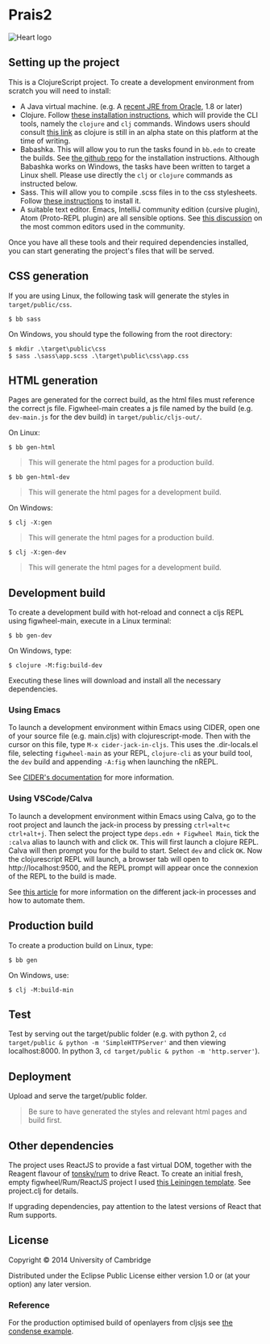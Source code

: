 # Prais2

![Heart logo](https://childrensheartsurgery.info/assets/logo3.png)

## Setting up the project
This is a ClojureScript project. To create a development environment from scratch you will need to install:

* A Java virtual machine. (e.g. A [recent JRE from Oracle](http://www.oracle.com/technetwork/java/javase/downloads/index.html), 1.8 or later)
* Clojure. Follow [these installation instructions](https://clojure.org/guides/getting_started), which will provide the CLI tools, namely the `clojure` and `clj` commands. Windows users should consult [this link](https://github.com/clojure/tools.deps.alpha/wiki/clj-on-Windows) as clojure is still in an alpha state on this platform at the time of writing.
* Babashka. This will allow you to run the tasks found in `bb.edn` to create the builds. See [the github repo](https://github.com/babashka/babashka) for the installation instructions. Although Babashka works on Windows, the tasks have been written to target a Linux shell. Please use directly the `clj` or `clojure` commands as instructed below.
* Sass. This will allow you to compile .scss files in to the css stylesheets. Follow [these instructions](https://sass-lang.com/install) to install it.
* A suitable text editor. Emacs, IntelliJ community edition (cursive plugin), Atom (Proto-REPL plugin) are all sensible options. See [this discussion](https://practical.li/clojure/clojure-editors/) on the most common editors used in the community.
>
Once you have all these tools and their required dependencies installed, you can start generating the project's files that will be served.

## CSS generation

If you are using Linux, the following task will generate the styles in `target/public/css`.

```shell
$ bb sass
```

On Windows, you should type the following from the root directory:

```shell
$ mkdir .\target\public\css
$ sass .\sass\app.scss .\target\public\css\app.css
```

## HTML generation

Pages are generated for the correct build, as the html files must reference the correct js file. Figwheel-main creates a js file named by the build (e.g. `dev-main.js` for the dev build) in `target/public/cljs-out/`.

On Linux:

```shell
$ bb gen-html 
```
> This will generate the html pages for a production build.


```shell
$ bb gen-html-dev 
```
> This will generate the html pages for a development build.

On Windows:

```shell
$ clj -X:gen 
```
> This will generate the html pages for a production build.


```shell
$ clj -X:gen-dev 
```
> This will generate the html pages for a development build.


## Development build

To create a development build with hot-reload and connect a cljs REPL using figwheel-main, execute in a Linux terminal:

```shell
$ bb gen-dev
```

On Windows, type:

```shell
$ clojure -M:fig:build-dev
```

Executing these lines will download and install all the necessary dependencies.

### Using Emacs

To launch a development environment within Emacs using CIDER, open one of your source file (e.g. main.cljs) with clojurescript-mode. Then with the cursor on this file, type `M-x cider-jack-in-cljs`.
This uses the .dir-locals.el file, selecting `figwheel-main` as your REPL, `clojure-cli` as your build tool, the `dev` build and appending `-A:fig` when launching the nREPL.

See [CIDER's documentation](https://docs.cider.mx/cider/basics/clojurescript#_clojure_cli_figwheel_main_setup) for more information.

### Using VSCode/Calva

To launch a development environment within Emacs using Calva, go to the root project and launch the jack-in process by pressing `ctrl+alt+c ctrl+alt+j`.
Then select the project type `deps.edn + Figwheel Main`, tick the `:calva` alias to launch with and click `OK`.
This will first launch a clojure REPL. Calva will then prompt you for the build to start. Select `dev` and click `OK`.
Now the clojurescript REPL will launch, a browser tab will open to http://localhost:9500, and the REPL prompt will appear once the connexion of the REPL to the build is made.

See [this article](https://practical.li/blog/posts/clojure-repl-jack-in-or-connect/) for more information on the different jack-in processes and how to automate them.

## Production build

To create a production build on Linux, type:

```shell
$ bb gen 
```

On Windows, use:

```shell
$ clj -M:build-min 
```


<!-- 
The old Leingingen and classic figwheel build is decribed in the commented out section below.


Communicating the risks of infant surgery.
# Updated development builds
## Development builds


> We've switched the main development build to use IntelliJ (community edition with the Cursive plugin) plus Figwheel.
> To run SASS as part of the build follow the Fighwel instructions for working with cursive, but make a
> run configuration that uses script/figwheel.clj rather than script/repl.clj.

> Instructions below are for a SASS-less emacs build. You can switch to this by changing the project.clj
> figwheel dependencies back to the default figwheel setup so figwheel-sidecar is no longer used. If you do this
> you'll also need to add in SASS. Probably easiest to add it to gulp.

There are two development builds - one for [devcards](https://github.com/bhauman/devcards) and one for the PRAIS2 site. The devcards build is good for testing and visualising code and site components. You can switch between these two options at run time.


This is a ClojureScript project. To create a development environment from scratch you will need to install:

* A Java virtual machine. (e.g. A [recent JRE from Oracle](http://www.oracle.com/technetwork/java/javase/downloads/index.html))
* Leiningen. Follow [these installation instructions](http://leiningen.org/), which will provide the `lein` command.
* A suitable text editor. I originally used emacs with an [emacs-live set up](http://overtone.github.io/emacs-live/) for clojurescript development, but later switched to IntelliJ community edition with the Cursive plugin. Another good alternative is the Atom editor with the Proto-REPL plugin.
>
Once you have leiningen installed, get an interactive development environment for running by typing:
```
git clone https://github.com/gmp26/prais2cljs.git prais2
cd prais2
lein figwheel
```
in a terminal or command line window. This will download and install all other dependencies and launch a local development server. 

### Setting up IntelliJ

Create run configuration with options below.

* Change to Clojure Main REPL.
* In Common Option - Parameters add "script/figwheel.clj"

### Switching builds

In a REPL, say `(switch-to-build :devcards)` or `(switch-to-build :dev)`.

### To work with devcards

Open your browser at http://localhost:3449/cards.html to view. Once a browser connects you will have a REPL executing there allowing you to test cljs functions in situ. Use clojure's `in-ns` function to switch namespace to the source file you are working on. Source maps are provided so you are able to step through clojurescript code in Chrome Developer Tools.

### To work with the site
Open your browser at http://localhost:3449/index.html to view.

In both development builds, 
[Figwheel](https://github.com/bhauman/lein-figwheel) gives you live reloading into the browser. 


Production build
----------------

To clean all compiled files:

    lein clean

To create a production build run:

    lein cljsbuild once min

-->

## Test

Test by serving out the target/public folder (e.g. with python 2, `cd target/public & python -m 'SimpleHTTPServer'` and then viewing localhost:8000. In python 3, `cd target/public & python -m 'http.server'`).

## Deployment

Upload and serve the target/public folder.
> Be sure to have generated the styles and relevant html pages and build first.

## Other dependencies

The project uses ReactJS to provide a fast virtual DOM, together with the Reagent flavour
of [tonsky/rum](https://github.com/tonsky/rum) to drive React. To create an initial fresh, empty figwheel/Rum/ReactJS project I used [this Leiningen template](https://github.com/gmp26/fwrum). See project.clj for details.

If upgrading dependencies, pay attention to the latest versions of React that Rum supports.

## License

Copyright © 2014 University of Cambridge

Distributed under the Eclipse Public License either version 1.0 or (at your option) any later version.

### Reference

For the production optimised build of openlayers from cljsjs see [the condense example](https://github.com/condense/example_openlayers_cljsjs). 

